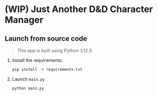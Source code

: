 # (WIP) Just Another D&D Character Manager

## Launch from source code

> This app is built using Python 3.12.0.

1. Install the requirements:

    ```python
    pip install -r requirements.txt
    ```

2. Launch `main.py`

    ```python
    python main.py
    ```